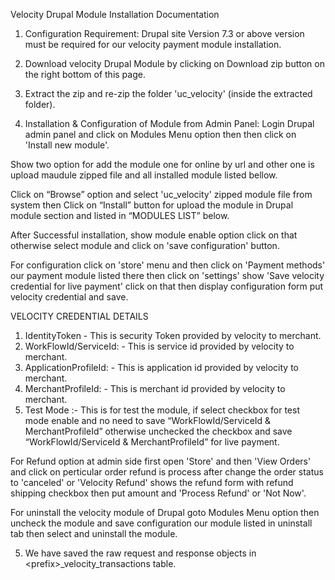 Velocity Drupal Module Installation Documentation 

1.	Configuration Requirement: Drupal site Version 7.3 or above version must be required for our velocity payment module installation.

2.	Download velocity Drupal Module by clicking on Download zip button on the right bottom of this page.

3.  Extract the zip and re-zip the folder 'uc_velocity' (inside the extracted folder). 

4.	Installation & Configuration of Module from Admin Panel:
	  Login Drupal admin panel and click on Modules Menu option then then click on 'Install new module'.

Show two option for add the module one for online by url and other one is upload maudule zipped file and all installed module listed bellow.

Click on “Browse” option and select 'uc_velocity' zipped module file from system then Click on “Install” button for upload the module in Drupal module section and listed in “MODULES LIST” below.

After Successful installation, show module enable option click on that otherwise select module and click on 'save configuration' button.

For configuration click on 'store' menu and then click on 'Payment methods' our payment module listed there then click on 'settings' show 'Save velocity credential for live payment' click on that then display configuration form put velocity credential and save.

VELOCITY CREDENTIAL DETAILS
1.	IdentityToken - This is security Token provided by velocity to merchant.
2.	WorkFlowId/ServiceId: - This is service id provided by velocity to merchant.
3.	ApplicationProfileId: - This is application id provided by velocity to merchant.
4.	MerchantProfileId: - This is merchant id provided by velocity to merchant.
5.	Test Mode :- This is for test the module, if select checkbox for test mode enable and no need to save “WorkFlowId/ServiceId & MerchantProfileId” otherwise unchecked the checkbox and save “WorkFlowId/ServiceId & MerchantProfileId” for live payment.

For Refund option at admin side first open 'Store' and then 'View Orders' and click on perticular order refund is process after change the order status to 'canceled' or 'Velocity Refund' shows the refund form with refund shipping checkbox then put amount and 'Process Refund' or 'Not Now'.

For uninstall the velocity module of Drupal goto Modules Menu option then uncheck the module and save configuration our module listed in uninstall tab then select and uninstall the module.

5. We have saved the raw request and response objects in &lt;prefix&gt;_velocity_transactions table.
